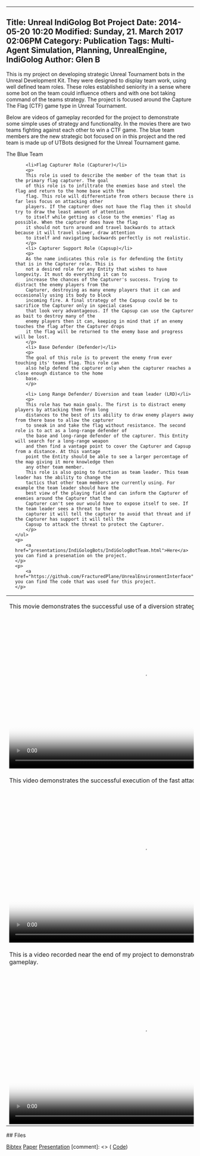 
---
Title: Unreal IndiGolog Bot Project
Date: 2014-05-20 10:20
Modified: Sunday, 21. March 2017 02:06PM 
Category: Publication
Tags: Multi-Agent Simulation, Planning, UnrealEngine, IndiGolog
Author: Glen B
---

This is my project on developing strategic Unreal Tournament bots in the Unreal Development Kit. They were designed to display team work, using well defined team roles. These roles established seniority in a sense where some bot on the team could influence others and with one bot taking command of the teams strategy. The project is focused around the Capture The Flag (CTF) game type in Unreal Tournament. 

Below are videos of gameplay recorded for the project to demonstrate some simple uses of strategy and functionality. In the movies there are two teams fighting against each other to win a CTF game. The blue team members are the new strategic bot focused on in this project and the red team is made up of UTBots designed for the Unreal Tournament game.

<article>
	The Blue Team <br>
	<ul>
	
		<li>Flag Capturer Role (Capturer)</li>
		<p>
		This role is used to describe the member of the team that is the primary flag capturer. The goal
		of this role is to infiltrate the enemies base and steel the flag and return to the home base with the
		flag. This role will differentiate from others because there is far less focus on attacking other
		players. If the capturer does not have the flag then it should try to draw the least amount of attention
		to itself while getting as close to the enemies' flag as possible. When the capturer does have the flag
		it should not turn around and travel backwards to attack because it will travel slower, draw attention
		to itself and navigating backwards perfectly is not realistic.
		</p>
		<li> Capturer Support Role (Capsup)</li>
		<p>
		As the name indicates this role is for defending the Entity that is in the Capturer role. This is
		not a desired role for any Entity that wishes to have longevity. It must do everything it can to
		increase the chances of the Capturer's success. Trying to distract the enemy players from the
		Capturer, destroying as many enemy players that it can and occasionally using its body to block
		incoming fire. A final strategy of the Capsup could be to sacrifice the Capturer only in special cases
		that look very advantageous. If the Capsup can use the Capturer as bait to destroy many of the
		enemy players then it can, keeping in mind that if an enemy touches the flag after the Capturer drops
		it the flag will be returned to the enemy base and progress will be lost.
		</p>
		<li> Base Defender (Defender)</li>
		<p>
		The goal of this role is to prevent the enemy from ever touching its' teams flag. This role can
		also help defend the capturer only when the capturer reaches a close enough distance to the home
		base.
		</p>
		
		<li> Long Range Defender/ Diversion and team leader (LRD)</li>
		<p>
		This role has two main goals. The first is to distract enemy players by attacking them from long
		distances to the best of its ability to draw enemy players away from there base to allow the capturer
		to sneak in and take the flag without resistance. The second role is to act as a long-range defender of
		the base and long-range defender of the capturer. This Entity will search for a long-range weapon
		and then find a vantage point to cover the Capturer and Capsup from a distance. At this vantage
		point the Entity should be able to see a larger percentage of the map giving it more knowledge then
		any other team member.
		This role is also going to function as team leader. This team leader has the ability to change the
		tactics that other team members are currently using. For example the team leader should have the
		best view of the playing field and can inform the Capturer of enemies around the Capturer that the
		Capturer can't see our would have to expose itself to see. If the team leader sees a threat to the
		capturer it will tell the capturer to avoid that threat and if the Capturer has support it will tell the
		Capsup to attack the threat to protect the Capturer.
		</p>
	</ul>
	<p>
		<a href="presentations/IndiGologBots/IndiGologBotTeam.html">Here</a> you can find a presenation on the project.
	</p>
	<p>
		<a href="https://github.com/FracturedPlane/UnrealEnvironmentInterface">Here</a> you can find The code that was used for this project.
	</p>
</article>
<article>
	<table >
		<tr>
			<td>
				<article>
					<p>
						This movie demonstrates the successful use of a diversion strategy used by the blue 
						team.
					</p>
					<video controls poster="images/FirstFrameDiversion.png" width="720" height="410">
					  <source type="video/webm" src="movies/Diversion Strategy.webm"></source>
					  <source type="video/mp4" src="movies/Diversion Strategy.mp4"></source>
					  <source type="video/ogv" src="movies/Diversion Strategy.ogv"></source>
					</video>
				</article>
			</td>
		</tr>
		<tr>
			<td class="mainBody">
				<article>
					<p>
						This video demonstrates the successful execution of the fast attack strategy.
					</p>
					<video controls poster="images/FirstFrameFastAttack.png" width="720" height="410">
					  <source type="video/mp4" src="movies/Fast Attack Strategy.mp4"></source>
					  <source type="video/webm" src="movies/Fast Attack Strategy.webm"></source>
					  <source type="video/ogv" src="movies/Fast Attack Strategy.ogv"></source>
					</video>
				</article>
			</td>
		</tr>
		<tr>
			<td class="mainBody">
				<article>
					<p>
						This is a video recorded near the end of my project to demonstrate a
						longer amount of gameplay.
					</p>
					<video controls poster="images/FirstFrame3on4.png" width="720" height="410">
					  <source type="video/mp4" src="../movies/sampleDemo2-4.mp4"></source>
					  <source type="video/webm" src="../movies/sampleDemo2-4.webm"></source>
					</video>
				</article>
			</td>
		</tr>
	</table>
</article>
## Files

[Bibtex](../files/bibtex/EnvironmentOpt.bib)
[Paper](../projects/EnvironmentOpt/ArchOpt.pdf)
[Presentation](../projects/GameLevelOptimization/paper_errata.pdf)
[comment]: <> ( [Code](https://github.com/FracturedPlane/EnvironmentInterface))

